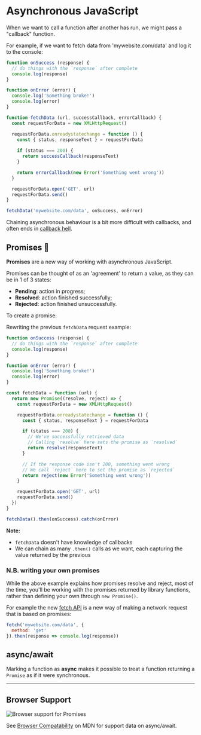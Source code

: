 # Asynchronous JavaScript

When we want to call a function after another has run, we might pass a "callback" function.

For example, if we want to fetch data from 'mywebsite.com/data' and log it to the console:

```js
function onSuccess (response) {
  // do things with the `response` after complete
  console.log(response)
}

function onError (error) {
  console.log('Something broke!')
  console.log(error)
}

function fetchData (url, successCallback, errorCallback) {
  const requestForData = new XMLHttpRequest()

  requestForData.onreadystatechange = function () {
    const { status, responseText } = requestForData
    
    if (status === 200) {
      return successCallback(responseText)
    }

    return errorCallback(new Error('Something went wrong'))
  }

  requestForData.open('GET', url)
  requestForData.send()
}

fetchData('mywebsite.com/data', onSuccess, onError)
```

Chaining asynchronous behaviour is a bit more difficult with callbacks, and often ends in [callback hell](http://callbackhell.com).

## Promises 🤝

**Promises** are a new way of working with asynchronous JavaScript.

Promises can be thought of as an 'agreement' to return a value, as they can be in 1 of 3 states:

*  **Pending**: action in progress;
*  **Resolved**: action finished successfully;
*  **Rejected**: action finished unsuccessfully.

To create a promise:



Rewriting the previous `fetchData` request example:

```js
function onSuccess (response) {
  // do things with the `response` after complete
  console.log(response)
}

function onError (error) {
  console.log('Something broke!')
  console.log(error)
}

const fetchData = function (url) {
  return new Promise((resolve, reject) => {
    const requestForData = new XMLHttpRequest()

    requestForData.onreadystatechange = function () {
      const { status, responseText } = requestForData

      if (status === 200) {
        // We've successfully retrieved data
        // Calling `resolve` here sets the promise as `resolved`
        return resolve(responseText)
      }

      // If the response code isn't 200, something went wrong
      // We call `reject` here to set the promise as `rejected`
      return reject(new Error('Something went wrong'))
    }

    requestForData.open('GET', url)
    requestForData.send()
  })
}

fetchData().then(onSuccess).catch(onError)
```

**Note:**
*  `fetchData` doesn't have knowledge of callbacks
*  We can chain as many `.then()` calls as we want, each capturing the value returned by the previous

### N.B. writing your own promises

While the above example explains how promises resolve and reject, most of the time, you'll be working with the promises returned by library functions, rather than defining your own through `new Promise()`.

For example the new [fetch API](https://developer.mozilla.org/en-US/docs/Web/API/Fetch_API) is a new way of making a network request that is based on promises:

```js
fetch('mywebsite.com/data', {
  method: 'get'
}).then(response => console.log(response))
```

##  async/await

Marking a function as **async** makes it possible to treat a function returning a `Promise` as if it were synchronous.

---

## Browser Support

![Browser support for Promises](https://res.cloudinary.com/ireaderinokun/image/upload/v1583930695183/caniuse-embed/all/promises.png)

See [Browser Compatability](https://developer.mozilla.org/en-US/docs/Web/JavaScript/Reference/Statements/async_function) on MDN for support data on async/await.